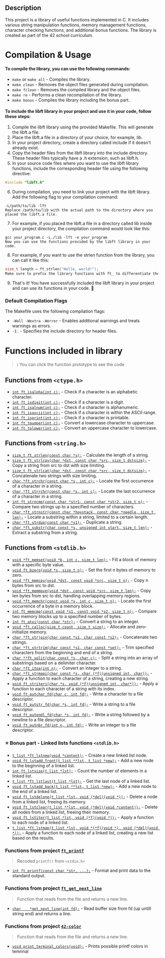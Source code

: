 ## Description
This project is a library of useful functions implemented in C. It includes various string manipulation functions, memory management functions, character checking functions, and additional bonus functions. The library is created as part of the 42 school curriculum.
# Compilation & Usage
#### To compile the library, you can use the following commands:
- `make` or `make all` - Compiles the library.
- `make clean` - Removes the object files generated during compilation.
- `make fclean` - Removes the compiled library and the object files.
- `make re` - Performs a clean recompilation of the library.
- `make bonus` - Compiles the library including the bonus part.
#### To include the libft library in your project and use it in your code, follow these steps:
1. Compile the libft library using the provided Makefile. This will generate the libft.a file.
2. Place the libft.a file in a directory of your choice, for example, lib.
3. In your project directory, create a directory called include if it doesn't already exist.
4. Copy the header files from the libft library into the include directory. These header files typically have a .h extension, such as libft.h.
5. In your source code files where you want to use the libft library functions, include the corresponding header file using the following directive:
```c
#include "libft.h"
```

6. During compilation, you need to link your project with the libft library. Add the following flag to your compilation command:
```shell
-L/path/to/lib -lft
Replace /path/to/lib with the actual path to the directory where you placed the libft.a file.
```
7. For example, if you placed the libft.a file in a directory called lib inside your project directory, the compilation command would look like this:
```shell
gcc your_program.c -L./lib -lft -o your_program
Now you can use the functions provided by the libft library in your code.
```
8. For example, if you want to use the strlen function from the library, you can call it like this:
```c
size_t length = ft_strlen("Hello, world!");
Make sure to prefix the library functions with ft_ to differentiate them from standard library functions.
```
9. That's it! You have successfully included the libft library in your project and can use its functions in your code. 🎉
### Default Compilation Flags
The Makefile uses the following compilation flags:
- `-Wall -Wextra -Werror` - Enables additional warnings and treats warnings as errors.
- `-I.` - Specifies the include directory for header files.

# Functions included in library
> ℹ️ You can click the function prototype to see the code
## Functions from `<ctype.h>`
- [`int ft_isalpha(int c);`](https://github.com/cj4ck/42-libft/blob/master/src/ft_isalpha.c) - Check if a character is an alphabetic character.
- [`int ft_isdigit(int c);`](https://github.com/cj4ck/42-libft/blob/master/src/ft_isdigit.c) - Check if a character is a digit.
- [`int ft_isalnum(int c);`](https://github.com/cj4ck/42-libft/blob/master/src/ft_isalnum.c) - Check if a character is alphanumeric.
- [`int ft_isascii(int c);`](https://github.com/cj4ck/42-libft/blob/master/src/ft_isascii.c) - Check if a character is within the ASCII range.
- [`int ft_isprint(int c);`](https://github.com/cj4ck/42-libft/blob/master/src/ft_isprint.c) - Check if a character is printable.
- [`int ft_toupper(int c);`](https://github.com/cj4ck/42-libft/blob/master/src/ft_toupper.c) - Convert a lowercase character to uppercase.
- [`int ft_tolower(int c);`](https://github.com/cj4ck/42-libft/blob/master/src/ft_tolower.c) - Convert an uppercase character to lowercase.
## Functions from `<string.h>`
- [`size_t ft_strlen(const char *s);`](https://github.com/cj4ck/42-libft/blob/master/src/ft_strlen.c) - Calculate the length of a string.
- [`size_t ft_strlcpy(char *dst, const char *src, size_t dstsize);`](https://github.com/cj4ck/42-libft/blob/master/src/ft_strlcpy.c) - Copy a string from src to dst with size limiting.
- [`size_t ft_strlcat(char *dst, const char *src, size_t dstsize);`](https://github.com/cj4ck/42-libft/blob/master/src/ft_strlcat.c) - Concatenate two strings with size limiting.
- [`char *ft_strchr(const char *s, int c);`](https://github.com/cj4ck/42-libft/blob/master/src/ft_strchr.c) - Locate the first occurrence of a character in a string.
- [`char *ft_strrchr(const char *s, int c);`](https://github.com/cj4ck/42-libft/blob/master/src/ft_strrchr.c) - Locate the last occurrence of a character in a string.
- [`int ft_strncmp(const char *str1, const char *str2, size_t n);`](https://github.com/cj4ck/42-libft/blob/master/src/ft_strncmp.c) - Compare two strings up to a specified number of characters.
- [`char *ft_strnstr(const char *haystack, const char *needle, size_t len);`](https://github.com/cj4ck/42-libft/blob/master/src/ft_strnstr.c) - Locate a substring within a string, limited to a certain length.
- [`char *ft_strdup(const char *s1);`](https://github.com/cj4ck/42-libft/blob/master/src/ft_strdup.c) - Duplicate a string.
- [`char *ft_substr(char const *s, unsigned int start, size_t len);`](https://github.com/cj4ck/42-libft/blob/master/src/ft_substr.c) - Extract a substring from a string.

## Functions from `<stdlib.h>`
- [`void *ft_memset(void *b, int c, size_t len);`](https://github.com/cj4ck/42-libft/blob/master/src/ft_memset.c) - Fill a block of memory with a specific byte value.
- [`void ft_bzero(void *s, size_t n);`](https://github.com/cj4ck/42-libft/blob/master/src/ft_bzero.c) - Set the first n bytes of memory to zero.
- [`void *ft_memcpy(void *dst, const void *src, size_t n);`](https://github.com/cj4ck/42-libft/blob/master/src/ft_memcpy.c) - Copy n bytes from src to dst.
- [`void *ft_memmove(void *dst, const void *src, size_t len);`](https://github.com/cj4ck/42-libft/blob/master/src/ft_memmove.c) - Copy len bytes from src to dst, handling overlapping memory regions.
- [`void *ft_memchr(const void *s, int c, size_t n);`](https://github.com/cj4ck/42-libft/blob/master/src/ft_memchr.c) - Locate the first occurrence of a byte in a memory block.
- [`int ft_memcmp(const void *s1, const void *s2, size_t n);`](https://github.com/cj4ck/42-libft/blob/master/src/ft_memcmp.c) - Compare two memory blocks up to a specified number of bytes.
- [`int ft_atoi(const char *str);`](https://github.com/cj4ck/42-libft/blob/master/src/ft_atoi.c) - Convert a string to an integer.
- [`void *ft_calloc(size_t count, size_t size);`](https://github.com/cj4ck/42-libft/blob/master/src/ft_calloc.c) - Allocate and zero-initialize memory.
- [`char *ft_strjoin(char const *s1, char const *s2);`](https://github.com/cj4ck/42-libft/blob/master/src/ft_strjoin.c) - Concatenate two strings.
- [`char *ft_strtrim(char const *s1, char const *set);`](https://github.com/cj4ck/42-libft/blob/master/src/ft_strtrim.c) - Trim specified characters from the beginning and end of a string.
- [`char **ft_split(char const *s, char c);`](https://github.com/cj4ck/42-libft/blob/master/src/ft_split.c) - Split a string into an array of substrings based on a delimiter character.
- [`char *ft_itoa(int n);`](https://github.com/cj4ck/42-libft/blob/master/src/ft_itoa.c) - Convert an integer to a string.
- [`char *ft_strmapi(char const *s, char (*f)(unsigned int, char));`](https://github.com/cj4ck/42-libft/blob/master/src/ft_strmapi.c) - Apply a function to each character of a string, creating a new string.
- [`void ft_striteri(char *s, void (*f)(unsigned int, char*));`](https://github.com/cj4ck/42-libft/blob/master/src/ft_striteri.c) - Apply a function to each character of a string with its index.
- [`void ft_putchar_fd(char c, int fd);`](https://github.com/cj4ck/42-libft/blob/master/src/ft_putchar_fd.c) - Write a character to a file descriptor.
- [`void ft_putstr_fd(char *s, int fd);`](https://github.com/cj4ck/42-libft/blob/master/src/ft_putstr_fd.c) - Write a string to a file descriptor.
- [`void ft_putendl_fd(char *s, int fd);`](https://github.com/cj4ck/42-libft/blob/master/src/ft_putendl_fd.c) - Write a string followed by a newline to a file descriptor.
- [`void ft_putnbr_fd(int n, int fd);`](https://github.com/cj4ck/42-libft/blob/master/src/ft_putnbr_fd.c) - Write an integer to a file descriptor.

### ⭐ Bonus part - Linked lists functions `<stdlib.h>`
- [`t_list *ft_lstnew(void *content);`](https://github.com/cj4ck/42-libft/blob/master/src/ft_lstnew.c) - Create a new linked list node.
- [`void ft_lstadd_front(t_list **lst, t_list *new);`](https://github.com/cj4ck/42-libft/blob/master/src/ft_lstadd_front.c) - Add a new node to the beginning of a linked list.
- [`int ft_lstsize(t_list *lst);`](https://github.com/cj4ck/42-libft/blob/master/src/ft_lstsize.c) - Count the number of elements in a linked list.
- [`t_list *ft_lstlast(t_list *lst);`](https://github.com/cj4ck/42-libft/blob/master/src/ft_lstlast.c) - Get the last node of a linked list.
- [`void ft_lstadd_back(t_list **lst, t_list *new);`](https://github.com/cj4ck/42-libft/blob/master/src/ft_lstadd_back.c) - Add a new node to the end of a linked list.
- [`void ft_lstdelone(t_list *lst, void (*del)(void *));`](https://github.com/cj4ck/42-libft/blob/master/src/ft_lstdelone.c) - Delete a node from a linked list, freeing its memory.
- [`void ft_lstclear(t_list **lst, void (*del)(void *content));`](https://github.com/cj4ck/42-libft/blob/master/src/ft_lstclear.c) - Delete all nodes from a linked list, freeing their memory.
- [`void ft_lstiter(t_list *lst, void (*f)(void *));`](https://github.com/cj4ck/42-libft/blob/master/src/ft_lstiter.c) - Apply a function to each node of a linked list.
- [`t_list *ft_lstmap(t_list *lst, void *(*f)(void *), void (*del)(void *));`](https://github.com/cj4ck/42-libft/blob/master/src/ft_lstmap.c) - Apply a function to each node of a linked list, creating a new list based on the results.

### Functions from project [`ft_printf`](https://github.com/cj4ck/42-ft_printf)
> Recoded `printf()` from `<stdio.h>`
- [`int ft_printf(const char *str, ...);`](https://github.com/cj4ck/42-libft/blob/master/src/ft_printf.c) - Format and print data to the standard output.

### Functions from project [`ft_get_next_line`](https://github.com/cj4ck/42-get_next_line) 
> Function that reads from the file and returns a new line.
- [`char	*get_next_line(int fd);`](https://github.com/cj4ck/42-libft/blob/master/src/get_next_line.c) - Read buffer size from fd (up untill string end) and returns a line.

### Functions from project [`42-color`](https://github.com/cj4ck/42-color) 
> Function that reads from the file and returns a new line.
- [`void print_terminal_colors(void);`](https://github.com/cj4ck/42-libft/blob/master/src/print_terminal_colors.c) - Prints possible printf colors in temrinal
